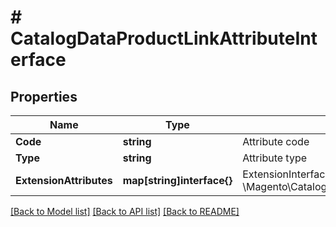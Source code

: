 # # CatalogDataProductLinkAttributeInterface


## Properties 


Name | Type | Description | Notes
------------ | ------------- | ------------- | -------------
**Code**| **string** | Attribute code  |
**Type**| **string** | Attribute type  |
**ExtensionAttributes**| **map[string]interface{}** | ExtensionInterface class for @see \\Magento\\Catalog\\Api\\Data\\ProductLinkAttributeInterface  | [optional]


[[Back to Model list]](../../README.md#models) [[Back to API list]](../../README.md#endpoints) [[Back to README]](../../README.md)

